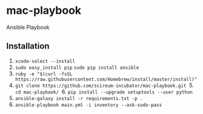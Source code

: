# mac-playbook
Ansible Playbook

## Installation

  1. ```xcode-select --install```
  2. ```sudo easy_install pip```
     ```sudo pip install ansible```
  3. ```ruby -e "$(curl -fsSL https://raw.githubusercontent.com/Homebrew/install/master/install)"```
  4. ```git clone https://github.com/scireum-incubator/mac-playbook.git```
  5. ```cd mac-playbook/```
  6. ```pip install --upgrade setuptools --user python```
  7. ```ansible-galaxy install -r requirements.txt -p .```
  8. ```ansible-playbook main.yml -i inventory --ask-sudo-pass```
